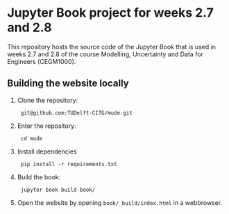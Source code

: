 # Jupyter Book project for weeks 2.7 and 2.8

This repository hosts the source code of the Jupyter Book that is used in weeks 2.7 and 2.8 of the course Modelling, Uncertainty and Data for Engineers (CEGM1000).

## Building the website locally

1. Clone the repository:
 
        git@github.com:TUDelft-CITG/mude.git

2. Enter the repository:
   
        cd mude

3. Install dependencies

        pip install -r requirements.txt

4. Build the book:

        jupyter book build book/

5. Open the website by opening `book/_build/index.html` in a webbrowser.